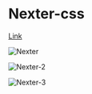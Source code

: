 # Nexter-css
[Link](https://nexter-css.netlify.app)

![Nexter](https://user-images.githubusercontent.com/67459221/211936540-7e0c3e0d-0449-47b0-8957-da8d52efdd5e.png)

![Nexter-2](https://user-images.githubusercontent.com/67459221/211936881-b41c18a9-db26-4ea6-9200-f19c9f97cc65.png)

![Nexter-3](https://user-images.githubusercontent.com/67459221/211937022-07a4e9c8-82c4-42c8-aaeb-96951425ab86.png)
